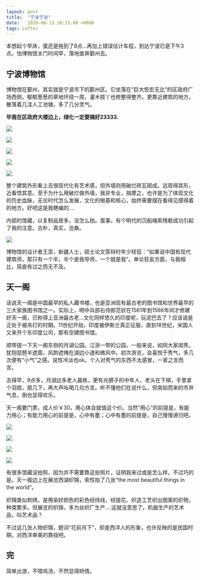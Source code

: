 ```yaml
---
layout: post
title:  "宁波宁波"
date:   2016-08-13 10:15:00 +0800
tags: Lofter
---
```


本想起个早床，蛋还是拖到了8点...再加上错误估计车程，到达宁波已是下午3点。怕博物馆关门时间早，落地直奔鄞州去。

## 宁波博物馆

博物馆在鄞州，其实就是宁波市下的鄞州区。它坐落在“巨大恢宏无比”的区政府广场西侧，郁郁葱葱的草地环绕一周，灌木枝丫也修整得整齐。更靠近建筑的地方，散落着几洼人工池塘，多了几分灵气。

**毕竟在区政府大楼边上，绿化一定要搞好23333.**

![](http://7xljt6.com1.z0.glb.clouddn.com/d81d30c40e6d3fa56d50fb8b59c4189f.png)

![](http://7xljt6.com1.z0.glb.clouddn.com/7e12b3ae1e45afc9abf033f5d07ad193.png)

![](http://7xljt6.com1.z0.glb.clouddn.com/0825d35a9dd47dde8f63411f598ecc77.png)

![](http://7xljt6.com1.z0.glb.clouddn.com/778f5c1bcb105bcff2532b9ddaaf2017.png)

![](http://7xljt6.com1.z0.glb.clouddn.com/15b07036cf0bff15ec3465b022d4dd1b.png)

整个建筑外形看上去很现代化有艺术感，但外墙则用破烂砖瓦砌成。远观得其形，近看悟其意。至于为什么用破烂做外墙，我非专业，揣摩之，也许是为了体现文化的历史血脉，无论时代怎么发展，文化的根基和核心，始终需要摆在看得见摸得着的地方。好吧这是我瞎编的....

内部的馆藏，以复制品居多，没怎么拍。蛋事，有个明代的沉船绳索残骸成功引起了我的注意。古朴，真实，沧桑。

![](http://7xljt6.com1.z0.glb.clouddn.com/0e01ebe5f03d131ff2c74a88c2c591ef.png)

博物馆的设计者王澎，新疆人士，硕士论文答辩时年少轻狂：“如果说中国有现代建筑师，那只有一个半，半个是我导师，一个就是我”。单论狂妄方面，与我相比，简直有过之而无不及。

## 天一阁

话说天一阁是中国最早的私人藏书楼，也是亚洲现有最古老的图书馆和世界最早的三大家族图书馆之一。实际上，明中兵部右侍郎范钦在1561年到1566年间才修建好天一阁，已称得上亚洲最古老...文化同样悠久的印度呢，玩泥巴去了？应该说是正处于被吊打的时期。11世纪开始，印度被伊斯兰真正征服，直到18世纪，米国人又来开个东印度公司，那有空建图书馆。

顺带提一下天一阁东侧的月湖公园。江浙一带的公园，一般来说，如同大家闺秀，犹抱琵琶半遮面，风韵遮掩在湖边小道和微风中。初次游览，会喜悦于秀气，多几次便有“小气”之感。说性冷淡也ok。个人对秀气的东西不太感冒，一家之言而言。

去得早，9点多，月湖边多老人晨练，更有光膀子的中年人、老头在下棋，手里拿个羽扇，扇几下，再大声吆喝几句方言。听不懂他们在说什么，但突如而来的市井气息，倒也显得欢乐。

天一阁要门票，成人价￥30，用心体会就值这个价。当然“用心”的前提是，有能力用心；有能力用心的前提是，心中有墨；心中有墨的前提是，自己慢慢递归吧。

![](http://7xljt6.com1.z0.glb.clouddn.com/4021c5a7dbdc359badbd53afc473276d.png)

![](http://7xljt6.com1.z0.glb.clouddn.com/2f93f5f207c16a05dc5f20086253177a.png)

![](http://7xljt6.com1.z0.glb.clouddn.com/cb0a4a38eb37e3632b5aec4be4011d8a.png)

![](http://7xljt6.com1.z0.glb.clouddn.com/f3608499e28d5109b9f6c6801959df09.png)

有很多馆藏没拍照，因为并不需要靠这些照片，证明我来过或是怎么样。不过巧的是，天一阁边上在展览西湖织锦，索性拍了几张“the most beautiful things in the world”。

织锦类似刺绣，是用染好颜色的彩色经纬线，经提花、织造工艺织出图案的织物，种类繁多。但展览的织锦，多为丝织厂生产....这就没意思了。机器生产的艺术品，叫艺术品？

不过这几张人物织锦，题词“花前月下”，却是西洋人的形象，也许反映的是民国时期，对西洋审美的靠拢吧。

## 完

简单出游，不喂鸡汤，不然显得矫情。
